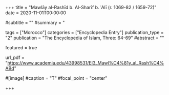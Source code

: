 +++
title = "Mawlāy al-Rashīd b. Al-Sharīf b. ʿAlī (r. 1069-82 / 1659-72)"
date = 2020-11-01T00:00:00

#subtitle = ""
#summary = "

tags = ["Morocco"]
categories = ["Encyclopedia Entry"]
publication_type = "2"
publication = "The Encyclopedia of Islam, Three: 64-69"
#abstract = ""

featured = true

url_pdf = "https://www.academia.edu/43998531/EI3_Mawl%C4%81y_al_Rash%C4%ABd"

#[image]
#caption = "T"
#focal_point = "center"

+++



